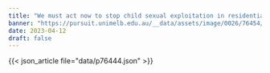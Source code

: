 ```yaml
---
title: "We must act now to stop child sexual exploitation in residential care"
banner: "https://pursuit.unimelb.edu.au/__data/assets/image/0026/76454/We-must-act-now-to-stop-child-sexual-exploitation-in-residential-care_f09f3833-24d7-4b9b-9ed3-9caee37f7606.jpg"
date: 2023-04-12
draft: false
---
```


{{< json_article file="data/p76444.json" >}}